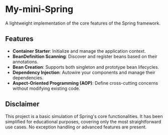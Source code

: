 # My-mini-Spring

A lightweight implementation of the core features of the Spring framework.

## Features

- **Container Starter**: Initialize and manage the application context.
- **BeanDefinition Scanning**: Discover and register beans based on their annotations.
- **Bean Creation**: Supports both singleton and prototype bean lifecycles.
- **Dependency Injection**: Autowire your components and manage their dependencies.
- **Aspect-Oriented Programming (AOP)**: Define cross-cutting concerns without modifying existing code.

## Disclaimer

This project is a basic simulation of Spring's core functionalities. It has been simplified for educational purposes, covering only the most straightforward use cases. No exception handling or advanced features are present.
